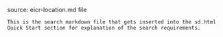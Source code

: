 source: eicr-location.md file

    This is the search markdown file that gets inserted into the sd.html Quick Start section for explanation of the search requirements.

